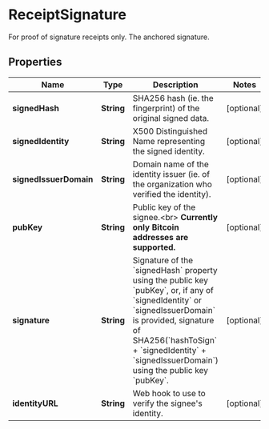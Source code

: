 

# ReceiptSignature

For proof of signature receipts only. The anchored signature.
## Properties

Name | Type | Description | Notes
------------ | ------------- | ------------- | -------------
**signedHash** | **String** | SHA256 hash (ie. the fingerprint) of the original signed data. |  [optional]
**signedIdentity** | **String** | X500 Distinguished Name representing the signed identity. |  [optional]
**signedIssuerDomain** | **String** | Domain name of the identity issuer (ie. of the organization who verified the identity). |  [optional]
**pubKey** | **String** | Public key of the signee.&lt;br&gt; **Currently only Bitcoin addresses are supported.**  |  [optional]
**signature** | **String** | Signature of the &#x60;signedHash&#x60; property using the public key &#x60;pubKey&#x60;, or, if any of &#x60;signedIdentity&#x60; or &#x60;signedIssuerDomain&#x60; is provided, signature of SHA256(&#x60;hashToSign&#x60; + &#x60;signedIdentity&#x60; + &#x60;signedIssuerDomain&#x60;) using the public key &#x60;pubKey&#x60;.  |  [optional]
**identityURL** | **String** | Web hook to use to verify the signee&#39;s identity. |  [optional]



